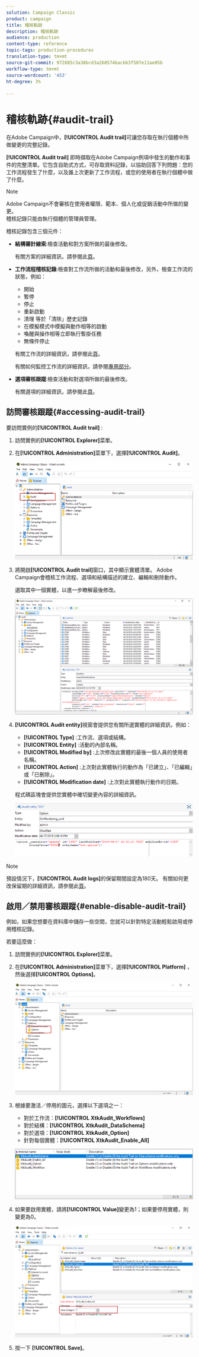 ```yaml
---
solution: Campaign Classic
product: campaign
title: 稽核軌跡
description: 稽核軌跡
audience: production
content-type: reference
topic-tags: production-procedures
translation-type: tm+mt
source-git-commit: 972885c3a38bcd3a260574bacbb3f507e11ae05b
workflow-type: tm+mt
source-wordcount: '453'
ht-degree: 3%

---
```



# 稽核軌跡{#audit-trail}

在Adobe Campaign中，**[!UICONTROL Audit trail]**&#x200B;可讓您存取在執行個體中所做變更的完整記錄。

**[!UICONTROL Audit trail]** 即時擷取在Adobe Campaign例項中發生的動作和事件的完整清單。它包含自助式方式，可存取資料記錄，以協助回答下列問題：您的工作流程發生了什麼，以及誰上次更新了工作流程，或您的使用者在執行個體中做了什麼。

>[!NOTE]
>
>Adobe Campaign不會審核在使用者權限、範本、個人化或促銷活動中所做的變更。\
>稽核記錄只能由執行個體的管理員管理。

稽核記錄包含三個元件：

* **結構審計線索**:檢查活動和對方案所做的最後修改。

   有關方案的詳細資訊，請參閱此[頁](../../configuration/using/data-schemas.md)。

* **工作流程稽核記錄**:檢查對工作流所做的活動和最後修改，另外，檢查工作流的狀態，例如：

   * 開始
   * 暫停
   * 停止
   * 重新啟動
   * 清理 等於「清除」歷史記錄
   * 在模擬模式中模擬與動作相等的啟動
   * 喚醒與操作相等立即執行暫掛任務
   * 無條件停止

   有關工作流的詳細資訊，請參閱此[頁](../../workflow/using/about-workflows.md)。

   有關如何監控工作流的詳細資訊，請參閱[專用部分](../../workflow/using/monitoring-workflow-execution.md)。

* **選項審核跟蹤**:檢查活動和對選項所做的最後修改。

   有關選項的詳細資訊，請參閱此[頁](../../installation/using/configuring-campaign-options.md)。

## 訪問審核跟蹤{#accessing-audit-trail}

要訪問實例的&#x200B;**[!UICONTROL Audit trail]** :

1. 訪問實例的&#x200B;**[!UICONTROL Explorer]**&#x200B;菜單。
1. 在&#x200B;**[!UICONTROL Administration]**&#x200B;菜單下，選擇&#x200B;**[!UICONTROL Audit]**。

   ![](assets/audit_trail_1.png)

1. 將開啟&#x200B;**[!UICONTROL Audit trail]**&#x200B;窗口，其中顯示實體清單。 Adobe Campaign會稽核工作流程、選項和結構描述的建立、編輯和刪除動作。

   選取其中一個實體，以進一步瞭解最後修改。

   ![](assets/audit_trail_2.png)

1. **[!UICONTROL Audit entity]**&#x200B;視窗會提供您有關所選實體的詳細資訊，例如：

   * **[!UICONTROL Type]** :工作流、選項或結構。
   * **[!UICONTROL Entity]** :活動的內部名稱。
   * **[!UICONTROL Modified by]** :上次修改此實體的最後一個人員的使用者名稱。
   * **[!UICONTROL Action]** :上次對此實體執行的動作為「已建立」、「已編輯」或「已刪除」。
   * **[!UICONTROL Modification date]** :上次對此實體執行動作的日期。

   程式碼區塊會提供您實體中確切變更內容的詳細資訊。

   ![](assets/audit_trail_3.png)

>[!NOTE]
>
>預設情況下，**[!UICONTROL Audit logs]**&#x200B;的保留期間設定為180天。 有關如何更改保留期的詳細資訊，請參閱此[頁](../../production/using/database-cleanup-workflow.md#deployment-wizard)。

## 啟用／禁用審核跟蹤{#enable-disable-audit-trail}

例如，如果您想要在資料庫中儲存一些空間，您就可以針對特定活動輕鬆啟用或停用稽核記錄。

若要這麼做：

1. 訪問實例的&#x200B;**[!UICONTROL Explorer]**&#x200B;菜單。
1. 在&#x200B;**[!UICONTROL Administration]**&#x200B;菜單下，選擇&#x200B;**[!UICONTROL Platform]** ，然後選擇&#x200B;**[!UICONTROL Options]**。

   ![](assets/audit_trail_4.png)

1. 根據要激活／停用的圖元，選擇以下選項之一：

   * 對於工作流：**[!UICONTROL XtkAudit_Workflows]**
   * 對於結構：**[!UICONTROL XtkAudit_DataSchema]**
   * 對於選項：**[!UICONTROL XtkAudit_Option]**
   * 針對每個實體：**[!UICONTROL XtkAudit_Enable_All]**

   ![](assets/audit_trail_5.png)

1. 如果要啟用實體，請將&#x200B;**[!UICONTROL Value]**&#x200B;變更為1；如果要停用實體，則變更為0。

   ![](assets/audit_trail_6.png)

1. 按一下 **[!UICONTROL Save]**。

